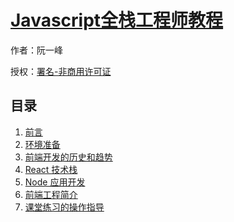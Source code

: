 # [Javascript全栈工程师教程]()

作者：阮一峰

授权：<a rel="license" href="http://creativecommons.org/licenses/by-nc/4.0/">署名-非商用许可证</a>

## 目录
1. [前言](README)
1. [环境准备](#docs/preparation)
1. [前端开发的历史和趋势](#docs/history)
1. [React 技术栈](#docs/react)
1. [Node 应用开发](#docs/node)
1. [前端工程简介](#docs/engineering)
1. [课堂练习的操作指导](#docs/practice)